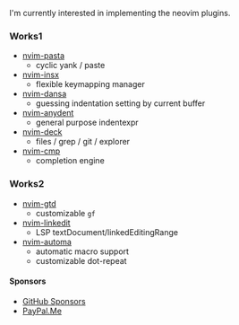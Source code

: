 I'm currently interested in implementing the neovim plugins.

### Works1

- [nvim-pasta](https://github.com/hrsh7th/nvim-pasta)
    - cyclic yank / paste
- [nvim-insx](https://github.com/hrsh7th/nvim-insx)
    - flexible keymapping manager
- [nvim-dansa](https://github.com/hrsh7th/nvim-dansa)
    - guessing indentation setting by current buffer
- [nvim-anydent](https://github.com/hrsh7th/nvim-anydent)
    - general purpose indentexpr
- [nvim-deck](https://github.com/hrsh7th/nvim-deck)
    - files / grep / git / explorer
- [nvim-cmp](https://github.com/hrsh7th/nvim-cmp)
    - completion engine

### Works2

- [nvim-gtd](https://github.com/hrsh7th/nvim-gtd)
    - customizable `gf`
- [nvim-linkedit](https://github.com/hrsh7th/nvim-linkedit)
    - LSP textDocument/linkedEditingRange
- [nvim-automa](https://github.com/hrsh7th/nvim-automa)
    - automatic macro support
    - customizable dot-repeat

#### Sponsors

- [GitHub Sponsors](https://github.com/sponsors/hrsh7th)
- [PayPal.Me](https://paypal.me/hrsh7th)
